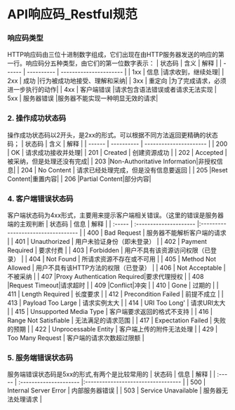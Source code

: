 # API响应码_Restful规范
### 响应码类型
HTTP响应码由三位十进制数字组成，它们出现在由HTTP服务器发送的响应的第一行。响应码分五种类型，由它们的第一位数字表示：
| 状态码 | 含义       | 解释                   |
| ------ | ---------- | ---------------------- |
| 1xx    | 信息        |请求收到，继续处理|
| 2xx    | 成功        |行为被成功地接受、理解和采纳|
| 3xx    | 重定向      |为了完成请求，必须进一步执行的动作|
| 4xx    | 客户端错误  |请求包含语法错误或者请求无法实现
| 5xx    | 服务器错误  |服务器不能实现一种明显无效的请求|

### 2. 操作成功状态码
操作成功状态码以2开头，是2xx的形式。可以根据不同方法返回更精确的状态码；
| 状态码 | 含义       | 解释                   |
| ------ | ---------- | ---------------------- |
| 200    | OK         | 请求成功接收并处理|
| 201    | Created    | 创建资源成功           |
| 202    | Accepted   |被采纳，但是处理还没有完成|
| 203    |Non-Authoritative Information|非授权信息|
| 204    | No Content | 请求已经处理完成，但是没有信息要返回 |
| 205    |Reset Content|重置内容|
| 206    |Partial Content|部分内容|


### 4. 客户端错误状态码
客户端状态码为4xx形式，主要用来提示客户端相关错误。（这里的错误是服务器端的主观判断
| 状态码 | 信息                   | 解释                               |
| :----- | :--------------------- |:---------------------------------- |
| 400    | Bad Request            | 服务器不能解析客户端的请求           |
| 401    | Unauthorized           | 用户未验证身份（即未登录）           |
| 402    | Payment Required       | 要求付费                           |
| 403    | Forbidden              | 用户不具有该资源访问权限（已登录）   |
| 404    | Not Found              | 所请求资源不存在或不可用            |
| 405    | Method Not Allowed     | 用户不具有该HTTP方法的权限（已登录） |
| 406    | Not Acceptable         | 不被采纳                           |
| 407    |Proxy Authentication Required|要求代理授权                   |
| 408    |Request Timeout|请求超时                   |
| 409    |Conflict|冲突                  |
| 410    | Gone                   | 过期的     |
| 411    | Length Required        | 长度要求     |
| 412    | Precondition Failed    | 前提不成立     |
| 413    | Payload Too Large    | 请求实例太大     |
| 414    | URI Too Long'    | 请求URI太大     |
| 415    | Unsupported Media Type | 客户端要求返回的格式不支持          |
| 416    | Range Not Satisfiable | 无法满足的请求范围         |
| 417    | Expectation Failed | 失败的预期         |
| 422    | Unprocessable Entity   | 客户端上传的附件无法处理            |
| 429    | Too Many Request       | 客户端的请求次数超过限额            |

### 5. 服务端错误状态码
服务端错误状态码是5xx的形式,有两个是比较常用的
| 状态码 | 信息                   | 解释                               |
| :----- | :--------------------- |:---------------------------------- |
| 500    | Internal Server Error   | 内部服务器错误 |
| 503    | Service Unavailable       | 服务器无法处理请求           |

